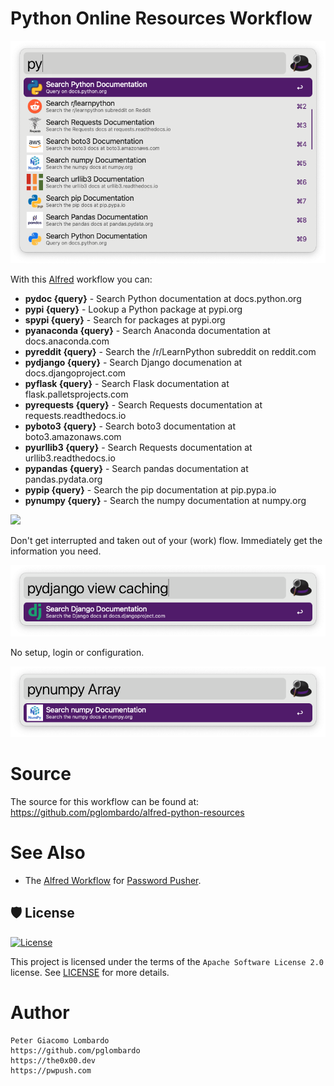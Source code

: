 # Python Online Resources Workflow

![](./assets/py.png)

With this [Alfred](https://www.alfredapp.com) workflow you can:

* **pydoc {query}** - Search Python documentation at docs.python.org
* **pypi {query}** - Lookup a Python package at pypi.org
* **spypi {query}** - Search for packages at pypi.org
* **pyanaconda {query}** - Search Anaconda documentation at docs.anaconda.com
* **pyreddit {query}** - Search the /r/LearnPython subreddit on reddit.com
* **pydjango {query}** - Search Django documenation at docs.djangoproject.com
* **pyflask {query}** - Search Flask documentation at flask.palletsprojects.com
* **pyrequests {query}** - Search Requests documentation at requests.readthedocs.io
* **pyboto3 {query}** - Search boto3 documentation at boto3.amazonaws.com
* **pyurllib3 {query}** - Search Requests documentation at urllib3.readthedocs.io
* **pypandas {query}** - Search pandas documentation at pandas.pydata.org
* **pypip {query}** - Search the pip documentation at pip.pypa.io
* **pynumpy {query}** - Search the numpy documentation at numpy.org

![](./assets/pypydoc.png)

Don't get interrupted and taken out of your (work) flow.  Immediately get the information you need.

![](./assets/pydjango.png)

No setup, login or configuration.

![](./assets/pynumpy.png)


# Source

The source for this workflow can be found at:
https://github.com/pglombardo/alfred-python-resources

# See Also

* The [Alfred Workflow](https://github.com/pglombardo/pwpush-alfred) for [Password Pusher](https://github.com/pglombardo/PasswordPusher).

## 🛡 License

[![License](https://img.shields.io/github/license/pglombardo/alfred-python-resources)](https://github.com/pglombardo/alfred-python-resources/blob/main/LICENSE.md)

This project is licensed under the terms of the `Apache Software License 2.0` license. See [LICENSE](https://github.com/pglombardo/alfred-python-resources/blob/main/LICENSE.md) for more details.


# Author
```
Peter Giacomo Lombardo
https://github.com/pglombardo
https://the0x00.dev
https://pwpush.com
```


